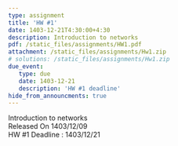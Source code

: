 ```yaml
---
type: assignment
title: 'HW #1'
date: 1403-12-21T4:30:00+4:30
description: Introduction to networks
pdf: /static_files/assignments/HW1.pdf
attachment: /static_files/assignments/Hw1.zip
# solutions: /static_files/assignments/Hw1.zip
due_event: 
   type: due
   date: 1403-12-21
   description: 'HW #1 deadline'
hide_from_announcments: true
---
```

Introduction to networks<br>
Released On 1403/12/09<br>
HW #1 Deadline : 1403/12/21 
